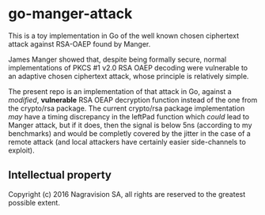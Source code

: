 # go-manger-attack

This is a toy implementation in Go of the well known chosen ciphertext attack against RSA-OAEP found by Manger.

James Manger showed that, despite being formally secure, normal implementations of PKCS #1 v2.0 RSA OAEP decoding were vulnerable to an adaptive chosen ciphertext attack, whose principle is relatively simple.

The present repo is an implementation of that attack in Go, against a *modified*, **vulnerable** RSA OEAP decryption function instead of the one from the crypto/rsa package. The current crypto/rsa package implementation *may* have a timing discrepancy in the leftPad function which *could* lead to Manger attack, but if it does, then the signal is below 5ns (according to my benchmarks) and would be completly covered by the jitter in the case of a remote attack (and local attackers have certainly easier side-channels to exploit).

## Intellectual property

Copyright (c) 2016 Nagravision SA, all rights are reserved to the greatest possible extent.
